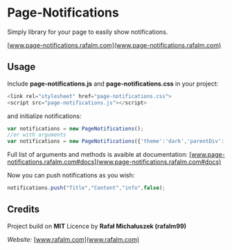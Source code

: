 # Page-Notifications

Simply library for your page to easily show notifications.

[www.page-notifications.rafalm.com](www.page-notifications.rafalm.com)


## Usage

Include **page-notifications.js** and **page-notifications.css** in your project:

```javascript
<link rel="stylesheet" href="page-notifications.css">
<script src="page-notifications.js"></script>
```

and initialize notifications:

```javascript
var notifications = new PageNotifications();
//or with arguments
var notifications = new PageNotifications({'theme':'dark','parentDiv':'divId'});
```
Full list of arguments and methods is avaible at documentation: [www.page-notifications.rafalm.com#docs](www.page-notifications.rafalm.com#docs)

Now you can push notifications as you wish:

```javascript
notifications.push("Title","Content","info",false);
```

## Credits

Project build on **MIT** Licence by **Rafał Michałuszek (rafalm99)**

*Website:* [www.rafalm.com](www.rafalm.com)


